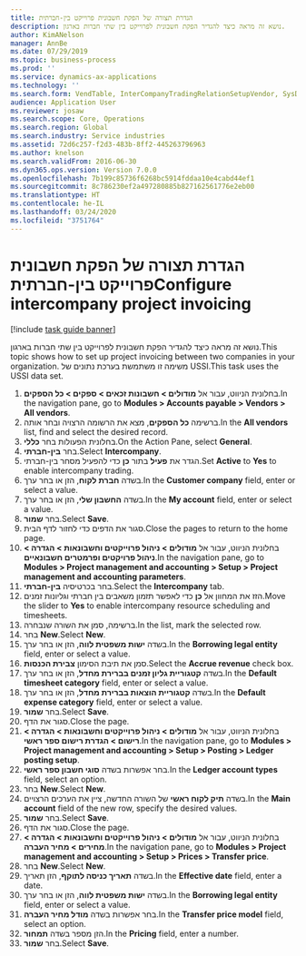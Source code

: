 ```yaml
---
title: הגדרת תצורה של הפקת חשבונית פרוייקט בין-חברתית
description: נושא זה מראה כיצד להגדיר הפקת חשבונית לפרוייקט בין שתי חברות בארגון.
author: KimANelson
manager: AnnBe
ms.date: 07/29/2019
ms.topic: business-process
ms.prod: ''
ms.service: dynamics-ax-applications
ms.technology: ''
ms.search.form: VendTable, InterCompanyTradingRelationSetupVendor, SysDataAreaSelectLookup, ProjParameters, ProjPosting, ProjTransferPrice
audience: Application User
ms.reviewer: josaw
ms.search.scope: Core, Operations
ms.search.region: Global
ms.search.industry: Service industries
ms.assetid: 72d6c257-f2d3-483b-8ff2-445263796963
ms.author: knelson
ms.search.validFrom: 2016-06-30
ms.dyn365.ops.version: Version 7.0.0
ms.openlocfilehash: 7b199c85736f6268bc5914fddaa10e4cabd44ef1
ms.sourcegitcommit: 8c786230ef2a497280885b827162561776e2eb00
ms.translationtype: HT
ms.contentlocale: he-IL
ms.lasthandoff: 03/24/2020
ms.locfileid: "3751764"
---
```

# <a name="configure-intercompany-project-invoicing"></a><span data-ttu-id="39a76-103">הגדרת תצורה של הפקת חשבונית פרוייקט בין-חברתית</span><span class="sxs-lookup"><span data-stu-id="39a76-103">Configure intercompany project invoicing</span></span>

[!include [task guide banner](../../includes/task-guide-banner.md)]

<span data-ttu-id="39a76-104">נושא זה מראה כיצד להגדיר הפקת חשבונית לפרוייקט בין שתי חברות בארגון.</span><span class="sxs-lookup"><span data-stu-id="39a76-104">This topic shows how to set up project invoicing between two companies in your organization.</span></span> <span data-ttu-id="39a76-105">משימה זו משתמשת בערכת נתונים של USSI.</span><span class="sxs-lookup"><span data-stu-id="39a76-105">This task uses the USSI data set.</span></span>

1. <span data-ttu-id="39a76-106">בחלונית הניווט, עבור אל **מודולים > חשבונות זכאים > ספקים > כל הספקים**.</span><span class="sxs-lookup"><span data-stu-id="39a76-106">In the navigation pane, go to **Modules > Accounts payable > Vendors > All vendors**.</span></span>
2. <span data-ttu-id="39a76-107">ברשימה **כל הספקים**, מצא את הרשומה הרצויה ובחר אותה.</span><span class="sxs-lookup"><span data-stu-id="39a76-107">In the **All vendors** list, find and select the desired record.</span></span>
3. <span data-ttu-id="39a76-108">בחלונית הפעולות בחר **כללי**.</span><span class="sxs-lookup"><span data-stu-id="39a76-108">On the Action Pane, select **General**.</span></span>
4. <span data-ttu-id="39a76-109">בחר **בין-חברתי**.</span><span class="sxs-lookup"><span data-stu-id="39a76-109">Select **Intercompany**.</span></span>
5. <span data-ttu-id="39a76-110">הגדר את **פעיל** בתור **כן** כדי להפעיל מסחר בין-חברתי.</span><span class="sxs-lookup"><span data-stu-id="39a76-110">Set **Active** to **Yes** to enable intercompany trading.</span></span>
6. <span data-ttu-id="39a76-111">בשדה **חברת לקוח**, הזן או בחר ערך.</span><span class="sxs-lookup"><span data-stu-id="39a76-111">In the **Customer company** field, enter or select a value.</span></span>
7. <span data-ttu-id="39a76-112">בשדה **החשבון שלי**, הזן או בחר ערך.</span><span class="sxs-lookup"><span data-stu-id="39a76-112">In the **My account** field, enter or select a value.</span></span>
8. <span data-ttu-id="39a76-113">בחר **שמור**.</span><span class="sxs-lookup"><span data-stu-id="39a76-113">Select **Save**.</span></span>
9. <span data-ttu-id="39a76-114">סגור את הדפים כדי לחזור לדף הבית.</span><span class="sxs-lookup"><span data-stu-id="39a76-114">Close the pages to return to the home page.</span></span>
10. <span data-ttu-id="39a76-115">בחלונית הניווט, עבור אל **מודולים > ניהול פרוייקטים וחשבונאות > הגדרה > ניהול פרויקטים ופרמטרים חשבונאיים**.</span><span class="sxs-lookup"><span data-stu-id="39a76-115">In the navigation pane, go to **Modules > Project management and accounting > Setup > Project management and accounting parameters**.</span></span>
11. <span data-ttu-id="39a76-116">בחר בכרטיסיה **בין-חברתי**.</span><span class="sxs-lookup"><span data-stu-id="39a76-116">Select the **Intercompany** tab.</span></span>
12. <span data-ttu-id="39a76-117">הזז את המחוון אל **כן** כדי לאפשר תזמון משאבים בין חברתי וגליונות זמנים.</span><span class="sxs-lookup"><span data-stu-id="39a76-117">Move the slider to **Yes** to enable intercompany resource scheduling and timesheets.</span></span>
13. <span data-ttu-id="39a76-118">ברשימה, סמן את השורה שנבחרה.</span><span class="sxs-lookup"><span data-stu-id="39a76-118">In the list, mark the selected row.</span></span>
14. <span data-ttu-id="39a76-119">בחר **New**.</span><span class="sxs-lookup"><span data-stu-id="39a76-119">Select **New**.</span></span>
15. <span data-ttu-id="39a76-120">בשדה **ישות משפטית לווה**, הזן או בחר ערך.</span><span class="sxs-lookup"><span data-stu-id="39a76-120">In the **Borrowing legal entity** field, enter or select a value.</span></span>
16. <span data-ttu-id="39a76-121">סמן את תיבת הסימון **צבירת הכנסות**.</span><span class="sxs-lookup"><span data-stu-id="39a76-121">Select the **Accrue revenue** check box.</span></span>
17. <span data-ttu-id="39a76-122">בשדה **קטגוריית גליון זמנים בברירת מחדל**, הזן או בחר ערך.</span><span class="sxs-lookup"><span data-stu-id="39a76-122">In the **Default timesheet category** field, enter or select a value.</span></span>
18. <span data-ttu-id="39a76-123">בשדה **קטגוריית הוצאות בברירת מחדל**, הזן או בחר ערך.</span><span class="sxs-lookup"><span data-stu-id="39a76-123">In the **Default expense category** field, enter or select a value.</span></span>
19. <span data-ttu-id="39a76-124">בחר **שמור**.</span><span class="sxs-lookup"><span data-stu-id="39a76-124">Select **Save**.</span></span>
20. <span data-ttu-id="39a76-125">סגור את הדף.</span><span class="sxs-lookup"><span data-stu-id="39a76-125">Close the page.</span></span>
21. <span data-ttu-id="39a76-126">בחלונית הניווט, עבור אל **מודולים > ניהול פרוייקטים וחשבונאות > הגדרה > רישום > הגדרת רישום ספר ראשי**.</span><span class="sxs-lookup"><span data-stu-id="39a76-126">In the navigation pane, go to **Modules > Project management and accounting > Setup > Posting > Ledger posting setup**.</span></span>
22. <span data-ttu-id="39a76-127">בחר אפשרות בשדה **סוגי חשבון ספר ראשי**.</span><span class="sxs-lookup"><span data-stu-id="39a76-127">In the **Ledger account types** field, select an option.</span></span>
23. <span data-ttu-id="39a76-128">בחר **New**.</span><span class="sxs-lookup"><span data-stu-id="39a76-128">Select **New**.</span></span>
24. <span data-ttu-id="39a76-129">בשדה **תיק לקוח ראשי** של השורה החדשה, ציין את הערכים הרצויים.</span><span class="sxs-lookup"><span data-stu-id="39a76-129">In the **Main account** field of the new row, specify the desired values.</span></span>
25. <span data-ttu-id="39a76-130">בחר **שמור**.</span><span class="sxs-lookup"><span data-stu-id="39a76-130">Select **Save**.</span></span>
26. <span data-ttu-id="39a76-131">סגור את הדף.</span><span class="sxs-lookup"><span data-stu-id="39a76-131">Close the page.</span></span>
27. <span data-ttu-id="39a76-132">בחלונית הניווט, עבור אל **מודולים > ניהול פרוייקטים וחשבונאות > הגדרה > מחירים > מחיר העברה**.</span><span class="sxs-lookup"><span data-stu-id="39a76-132">In the navigation pane, go to **Modules > Project management and accounting > Setup > Prices > Transfer price**.</span></span>
28. <span data-ttu-id="39a76-133">בחר **New**.</span><span class="sxs-lookup"><span data-stu-id="39a76-133">Select **New**.</span></span>
29. <span data-ttu-id="39a76-134">בשדה **תאריך כניסה לתוקף**, הזן תאריך.</span><span class="sxs-lookup"><span data-stu-id="39a76-134">In the **Effective date** field, enter a date.</span></span>
30. <span data-ttu-id="39a76-135">בשדה **ישות משפטית לווה**, הזן או בחר ערך.</span><span class="sxs-lookup"><span data-stu-id="39a76-135">In the **Borrowing legal entity** field, enter or select a value.</span></span>
31. <span data-ttu-id="39a76-136">בחר אפשרות בשדה **מודל מחיר העברה**.</span><span class="sxs-lookup"><span data-stu-id="39a76-136">In the **Transfer price model** field, select an option.</span></span>
32. <span data-ttu-id="39a76-137">הזן מספר בשדה **תמחור**.</span><span class="sxs-lookup"><span data-stu-id="39a76-137">In the **Pricing** field, enter a number.</span></span>
33. <span data-ttu-id="39a76-138">בחר **שמור**.</span><span class="sxs-lookup"><span data-stu-id="39a76-138">Select **Save**.</span></span>

